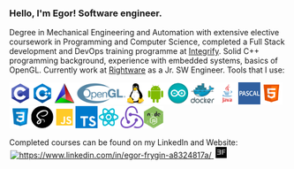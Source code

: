 ### Hello, I'm Egor! Software engineer.
Degree in Mechanical Engineering and Automation with extensive elective coursework in Programming and Computer Science, completed a Full Stack development and DevOps training programme at [Integrify](https://www.integrify.io/). Solid C++ programming background, experience with embedded systems, basics of OpenGL. Currently work at [Rightware](https://rightware.com/) as a Jr. SW Engineer. Tools that I use:

<img src = "images/c.jpg" height = 40px/><img src = "images/cpp.jpg" height = 40px/><img src = "images/cmake.png" height = 40px/><img src = "images/opengl.png" height = 40px/><img src = "images/linux.png" height = 40px/><img src = "images/android.png" height = 40px/><img src = "images/arduino.jpg" height = 40px/><img src = "images/docker.jpg" height = 40px/><img src = "images/java.png" height = 40px/><img src = "images/pascal.jpg" height = 40px/><img src = "images/html.jpg" height = 40px/><img src = "images/css.jpg" height = 40px/><img src = "images/sass.png" height = 40px/><img src = "images/js.png" height = 40px/><img src = "images/ts.jpg" height = 40px/><img src = "images/react.png" height = 40px/><img src = "images/redux.jpg" height = 40px/><img src = "images/node.jpg" height = 40px/>

Completed courses can be found on my LinkedIn and Website:
<a href="https://www.linkedin.com/in/egor-frygin-a8324817a/" target="_blank"  style = "padding:2px">
    <img height="20px" src="https://raw.githubusercontent.com/rahuldkjain/github-profile-readme-generator/master/src/images/icons/Social/linked-in-alt.svg" alt="https://www.linkedin.com/in/egor-frygin-a8324817a/"/>
</a>
<a href="https://homykaze.github.io/index.html" target="_blank" style = "padding:2px">
    <img src="images/logo.jpg" height="20px"/>
</a>

